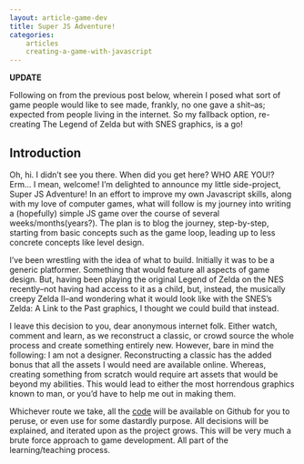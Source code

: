 ```yaml
---
layout: article-game-dev
title: Super JS Adventure!
categories:
    articles
    creating-a-game-with-javascript
---
```


__UPDATE__

Following on from the previous post below, wherein I posed what sort of game people would like to see made, frankly, no one gave a shit–as; expected from people living in the internet. So my fallback option, re-creating The Legend of Zelda but with SNES graphics, is a go!

## Introduction

Oh, hi. I didn’t see you there. When did you get here? WHO ARE YOU!? Erm... I mean, welcome! I’m delighted to announce my little side-project, Super JS Adventure! In an effort to improve my own Javascript skills, along with my love of computer games, what will follow is my journey into writing a (hopefully) simple JS game over the course of several weeks/months(years?). The plan is to blog the journey, step-by-step, starting from basic concepts such as the game loop, leading up to less concrete concepts like level design.

I’ve been wrestling with the idea of what to build. Initially it was to be a generic platformer. Something that would feature all aspects of game design. But, having been playing the original Legend of Zelda on the NES recently–not having had access to it as a child, but, instead, the musically creepy Zelda II–and wondering what it would look like with the SNES’s Zelda: A Link to the Past graphics, I thought we could build that instead.

I leave this decision to you, dear anonymous internet folk. Either watch, comment and learn, as we reconstruct a classic, or crowd source the whole process and create something entirely new. However, bare in mind the following: I am not a designer. Reconstructing a classic has the added bonus that all the assets I would need are available online. Whereas, creating something from scratch would require art assets that would be beyond my abilities. This would lead to either the most horrendous graphics known to man, or you’d have to help me out in making them.

Whichever route we take, all the [code](http://github.com/gablaxian/super-js-adventure) will be available on Github for you to peruse, or even use for some dastardly purpose. All decisions will be explained, and iterated upon as the project grows. This will be very much a brute force approach to game development. All part of the learning/teaching process.
